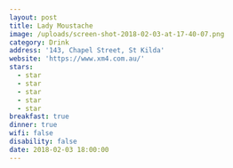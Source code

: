 ```yaml
---
layout: post
title: Lady Moustache
image: /uploads/screen-shot-2018-02-03-at-17-40-07.png
category: Drink
address: '143, Chapel Street, St Kilda'
website: 'https://www.xm4.com.au/'
stars:
  - star
  - star
  - star
  - star
  - star
breakfast: true
dinner: true
wifi: false
disability: false
date: 2018-02-03 18:00:00
---
```

